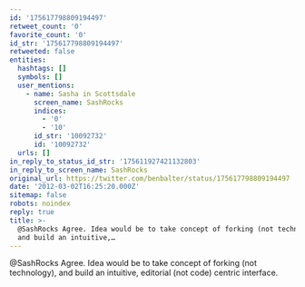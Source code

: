 ```yaml
---
id: '175617798809194497'
retweet_count: '0'
favorite_count: '0'
id_str: '175617798809194497'
retweeted: false
entities:
  hashtags: []
  symbols: []
  user_mentions:
    - name: Sasha in Scottsdale
      screen_name: SashRocks
      indices:
        - '0'
        - '10'
      id_str: '10092732'
      id: '10092732'
  urls: []
in_reply_to_status_id_str: '175611927421132803'
in_reply_to_screen_name: SashRocks
original_url: https://twitter.com/benbalter/status/175617798809194497
date: '2012-03-02T16:25:20.000Z'
sitemap: false
robots: noindex
reply: true
title: >-
  @SashRocks Agree. Idea would be to take concept of forking (not technology),
  and build an intuitive,…
---
```


@SashRocks Agree. Idea would be to take concept of forking (not technology), and build an intuitive, editorial (not code) centric interface.